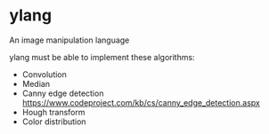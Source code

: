 # ylang
An image manipulation language

ylang must be able to implement these algorithms:
* Convolution
* Median
* Canny edge detection
  https://www.codeproject.com/kb/cs/canny_edge_detection.aspx
* Hough transform
* Color distribution
